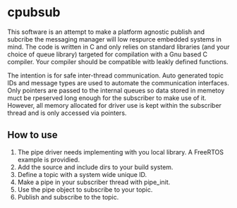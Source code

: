# cpubsub

This software is an attempt to make a platform agnostic publish and subcribe the messaging manager will low respurce embedded systems in mind. The code is written in C and only relies on standard libraries (and your choice of queue library) targeted for compilation with a Gnu based C compiler. Your compiler should be compatible witb leakly defined functions.

The intention is for safe inter-thread communication. Auto generated topic IDs and message types are used to automate the communication interfaces. Only pointers are passed to the internal queues so data stored in memetoy muct be rpeserved long enough for the subscriber to make use of it. However, all memory allocated for driver use is kept within the subscriber thread and is only accessed via pointers.

## How to use
1. The pipe driver needs implementing with you local library. A FreeRTOS example is providied.
2. Add the source and include dirs to your build system.
3. Define a topic with a system wide unique ID.
4. Make a pipe in your subscriber thread with pipe_init.
5. Use the pipe object to subscribe to your topic.
6. Publish and subscribe to the topic.